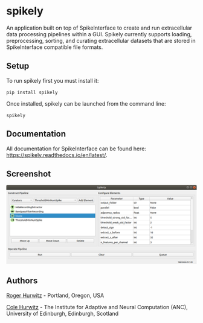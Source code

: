 # spikely 
An application built on top of SpikeInterface to create and run extracellular
data processing pipelines within a GUI. Spikely currently supports loading, preprocessing,
sorting, and curating extracellular datasets that are stored in SpikeInterface
compatible file formats.

## Setup

To run spikely first you must install it:

```
pip install spikely
```

Once installed, spikely can be launched from the command line:

```
spikely
```

## Documentation 
All documentation for SpikeInterface can be found here: https://spikely.readthedocs.io/en/latest/.

## Screenshot

![gui](./spikely/resources/spikely_gui.png)

## Authors

[Roger Hurwitz](mailto:rogerhurwitz@gmail.com?subject=Spikely) - Portland, Oregon, USA

[Cole Hurwitz](https://www.inf.ed.ac.uk/people/students/Cole_Hurwitz.html) - The Institute for Adaptive and Neural Computation (ANC), University of Edinburgh, Edinburgh, Scotland 
